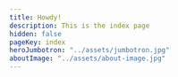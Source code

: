 ```yaml
---
title: Howdy!
description: This is the index page
hidden: false
pageKey: index
heroJumbotron: "../assets/jumbotron.jpg"
aboutImage: "../assets/about-image.jpg"
---
```

